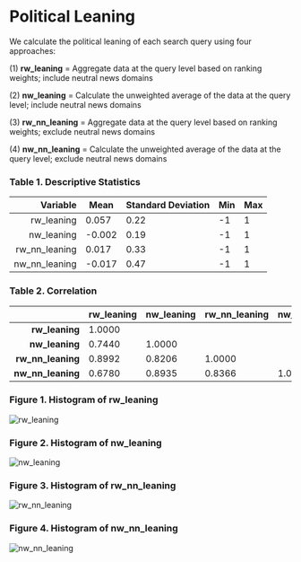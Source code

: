 # Political Leaning

We calculate the political leaning of each search query using four approaches:

(1) **rw_leaning** = Aggregate data at the query level based on ranking weights; include neutral news domains

(2) **nw_leaning** = Calculate the unweighted average of the data at the query level; include neutral news domains

(3) **rw_nn_leaning** = Aggregate data at the query level based on ranking weights; exclude neutral news domains

(4) **nw_nn_leaning** = Calculate the unweighted average of the data at the query level; exclude neutral news domains

### Table 1. Descriptive Statistics
| Variable | Mean | Standard Deviation | Min | Max
|-----:|---------------|-----------|-----------|-----------
|rw_leaning| 0.057  | 0.22  | -1 | 1
|nw_leaning| -0.002 | 0.19 | -1 | 1
|rw_nn_leaning| 0.017 | 0.33 | -1 | 1
|nw_nn_leaning| -0.017 | 0.47 | -1 | 1

### Table 2. Correlation
|  | rw_leaning | nw_leaning | rw_nn_leaning | nw_nn_leaning
|-----:|---------------|-----------|-----------|-----------
|**rw_leaning**| 1.0000 | | |
|**nw_leaning**| 0.7440 | 1.0000 | |
|**rw_nn_leaning**| 0.8992 | 0.8206 | 1.0000 |
|**nw_nn_leaning**| 0.6780 | 0.8935 | 0.8366 | 1.0000

### Figure 1. Histogram of rw_leaning
![rw_leaning](https://github.com/user-attachments/assets/20b3c923-526e-404a-82f4-78b5b65aaaff)

### Figure 2. Histogram of nw_leaning
![nw_leaning](https://github.com/user-attachments/assets/c8fa6d89-6128-4d8f-87da-de02d904d4aa)

### Figure 3. Histogram of rw_nn_leaning
![rw_nn_leaning](https://github.com/user-attachments/assets/e10a3061-cf15-42cf-9b85-b1354fd95e9a)

### Figure 4. Histogram of nw_nn_leaning
![nw_nn_leaning](https://github.com/user-attachments/assets/6760ca15-cfc9-4e55-8a2b-299b057b8ee9)
